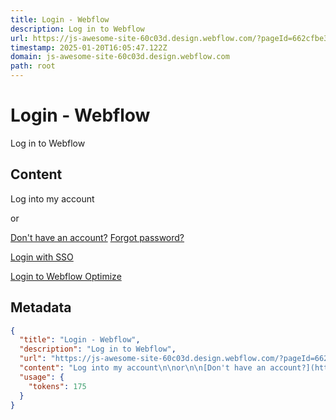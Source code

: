 ```yaml
---
title: Login - Webflow
description: Log in to Webflow
url: https://js-awesome-site-60c03d.design.webflow.com/?pageId=662cfbe3e3da919f18586eb1
timestamp: 2025-01-20T16:05:47.122Z
domain: js-awesome-site-60c03d.design.webflow.com
path: root
---
```


# Login - Webflow


Log in to Webflow


## Content

Log into my account

or

[Don't have an account?](https://webflow.com/sign-up?r=https%3A%2F%2Fwebflow.com%2Fexternal%2Fdesigner%2Fjs-awesome-site-60c03d) [Forgot password?](https://webflow.com/forgot?ref=login&r=https%3A%2F%2Fwebflow.com%2Fexternal%2Fdesigner%2Fjs-awesome-site-60c03d)

[Login with SSO](https://webflow.com/login?sso=true&r=https%3A%2F%2Fwebflow.com%2Fexternal%2Fdesigner%2Fjs-awesome-site-60c03d)

[Login to Webflow Optimize](https://app.intellimize.com/)

## Metadata

```json
{
  "title": "Login - Webflow",
  "description": "Log in to Webflow",
  "url": "https://js-awesome-site-60c03d.design.webflow.com/?pageId=662cfbe3e3da919f18586eb1",
  "content": "Log into my account\n\nor\n\n[Don't have an account?](https://webflow.com/sign-up?r=https%3A%2F%2Fwebflow.com%2Fexternal%2Fdesigner%2Fjs-awesome-site-60c03d) [Forgot password?](https://webflow.com/forgot?ref=login&r=https%3A%2F%2Fwebflow.com%2Fexternal%2Fdesigner%2Fjs-awesome-site-60c03d)\n\n[Login with SSO](https://webflow.com/login?sso=true&r=https%3A%2F%2Fwebflow.com%2Fexternal%2Fdesigner%2Fjs-awesome-site-60c03d)\n\n[Login to Webflow Optimize](https://app.intellimize.com/)",
  "usage": {
    "tokens": 175
  }
}
```
